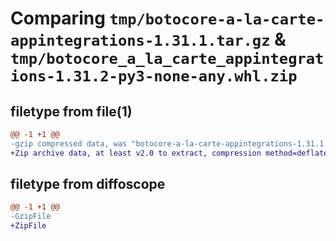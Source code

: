 # Comparing `tmp/botocore-a-la-carte-appintegrations-1.31.1.tar.gz` & `tmp/botocore_a_la_carte_appintegrations-1.31.2-py3-none-any.whl.zip`

## filetype from file(1)

```diff
@@ -1 +1 @@
-gzip compressed data, was "botocore-a-la-carte-appintegrations-1.31.1.tar", last modified: Sat Jul  8 01:42:07 2023, max compression
+Zip archive data, at least v2.0 to extract, compression method=deflate
```

## filetype from diffoscope

```diff
@@ -1 +1 @@
-GzipFile
+ZipFile
```

